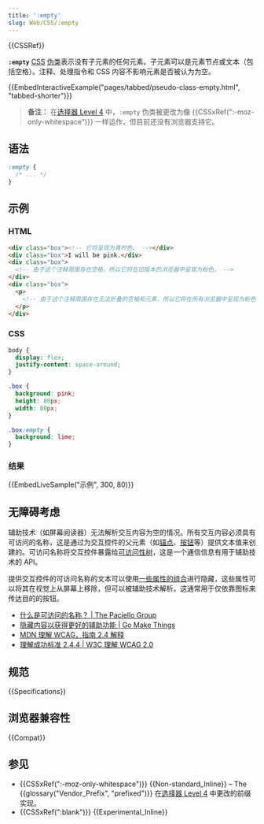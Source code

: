 ```yaml
---
title: ':empty'
slug: Web/CSS/:empty
---
```


{{CSSRef}}

**`:empty`** [CSS](/zh-CN/docs/Web/CSS) [伪类](/zh-CN/CSS/Pseudo-classes)表示没有子元素的任何元素。子元素可以是元素节点或文本（包括空格）。注释、处理指令和 CSS 内容不影响元素是否被认为为空。

{{EmbedInteractiveExample("pages/tabbed/pseudo-class-empty.html", "tabbed-shorter")}}

> **备注：** 在[选择器 Level 4](https://drafts.csswg.org/selectors-4/#the-empty-pseudo) 中，`:empty` 伪类被更改为像 {{CSSxRef(":-moz-only-whitespace")}} 一样运作，但目前还没有浏览器支持它。

## 语法

```css
:empty {
  /* ... */
}
```

## 示例

### HTML

```html
<div class="box"><!-- 它将呈现为青柠色。 --></div>
<div class="box">I will be pink.</div>
<div class="box">
  <!-- 由于这个注释周围存在空格，所以它将在旧版本的浏览器中呈现为粉色。 -->
</div>
<div class="box">
  <p>
    <!-- 由于这个注释周围存在无法折叠的空格和元素，所以它将在所有浏览器中呈现为粉色。 -->
  </p>
</div>
```

### CSS

```css hidden
body {
  display: flex;
  justify-content: space-around;
}
```

```css
.box {
  background: pink;
  height: 80px;
  width: 80px;
}

.box:empty {
  background: lime;
}
```

### 结果

{{EmbedLiveSample("示例", 300, 80)}}

## 无障碍考虑

辅助技术（如屏幕阅读器）无法解析交互内容为空的情况。所有交互内容必须具有可访问的名称，这是通过为交互控件的父元素（如[锚点](/zh-CN/docs/Web/HTML/Element/a)、[按钮](/zh-CN/docs/Web/HTML/Element/button)等）提供文本值来创建的。可访问名称将交互控件暴露给[可访问性树](/zh-CN/docs/Learn/Accessibility/What_is_accessibility#accessibility_apis)，这是一个通信信息有用于辅助技术的 API。

提供交互控件的可访问名称的文本可以使用[一些属性的组合](https://gomakethings.com/hidden-content-for-better-a11y/#hiding-the-link)进行隐藏，这些属性可以将其在视觉上从屏幕上移除，但可以被辅助技术解析。这通常用于仅依靠图标来传达目的的按钮。

- [什么是可访问的名称？ | The Paciello Group](https://www.tpgi.com/what-is-an-accessible-name/)
- [隐藏内容以获得更好的辅助功能 | Go Make Things](https://gomakethings.com/hidden-content-for-better-a11y/)
- [MDN 理解 WCAG，指南 2.4 解释](/en-US/docs/Web/Accessibility/Understanding_WCAG/Operable#guideline_2.4_%e2%80%94_navigable_provide_ways_to_help_users_navigate_find_content_and_determine_where_they_are)
- [理解成功标准 2.4.4 | W3C 理解 WCAG 2.0](https://www.w3.org/TR/UNDERSTANDING-WCAG20/navigation-mechanisms-refs.html)

## 规范

{{Specifications}}

## 浏览器兼容性

{{Compat}}

## 参见

- {{CSSxRef(":-moz-only-whitespace")}} {{Non-standard_Inline}} – The {{glossary("Vendor_Prefix", "prefixed")}} 在[选择器 Level 4](https://drafts.csswg.org/selectors-4/#the-empty-pseudo) 中更改的前缀实现。
- {{CSSxRef(":blank")}} {{Experimental_Inline}}
